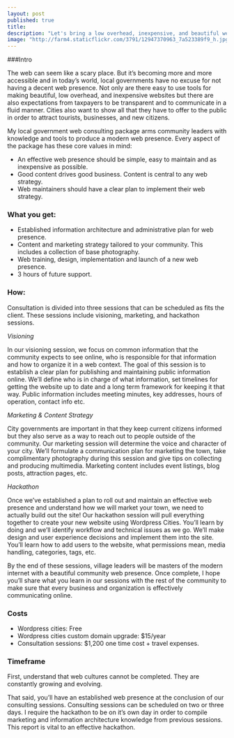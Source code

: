 ```yaml
---
layout: post
published: true
title: 
description: "Let's bring a low overhead, inexpensive, and beautiful web presence to your community."
image: "http://farm4.staticflickr.com/3791/12947370963_7a523389f9_h.jpg"
---
```


###Intro

The web can seem like a scary place. But it’s becoming more and more accessible and in today’s world, local governments have no excuse for not having a decent web presence. Not only are there easy to use tools for making beautiful, low overhead, and inexpensive websites but there are also expectations from taxpayers to be transparent and to communicate in a fluid manner. Cities also want to show all that they have to offer to the public in order to attract tourists, businesses, and new citizens.

My local government web consulting package arms community leaders with knowledge and tools to produce a modern web presence. Every aspect of the package has these core values in mind: 
- An effective web presence should be simple, easy to maintain and as inexpensive as possible.
- Good content drives good business. Content is central to any web strategy.
- Web maintainers should have a clear plan to implement their web strategy.

### What you get:
- Established information architecture and administrative plan for web presence.
- Content and marketing strategy tailored to your community. This includes a collection of base photography.
- Web training, design, implementation and launch of a new web presence.
- 3 hours of future support.

### How:
Consultation is divided into three sessions that can be scheduled as fits the client. These sessions include visioning, marketing, and hackathon sessions.

_Visioning_

In our visioning session, we focus on common information that the community expects to see online, who is responsible for that information and how to organize it in a web context. The goal of this session is to establish a clear plan for publishing and maintaining public information online. We’ll define who is in charge of what information, set timelines for getting the website up to date and a long term framework for keeping it that way. Public information includes meeting minutes, key addresses, hours of operation, contact info etc.

_Marketing & Content Strategy_

City governments are important in that they keep current citizens informed but they also serve as a way to reach out to people outside of the community. Our marketing session will determine the voice and character of your city. We’ll formulate a communication plan for marketing the town, take complimentary photography during this session and give tips on collecting and producing multimedia. Marketing content includes event listings, blog posts, attraction pages, etc.

_Hackathon_

Once we’ve established a plan to roll out and maintain an effective web presence and understand how we will market your town, we need to actually build out the site! Our hackathon session will pull everything together to create your new website using Wordpress Cities. You’ll learn by doing and we’ll identify workflow and technical issues as we go. We’ll make design and user experience decisions and implement them into the site. You’ll learn how to add users to the website, what permissions mean, media handling, categories, tags, etc.

By the end of these sessions, village leaders will be masters of the modern internet with a beautiful community web presence. Once complete, I hope you’ll share what you learn in our sessions with the rest of the community to make sure that every business and organization is effectively communicating online.

### Costs

- Wordpress cities: Free
- Wordpress cities custom domain upgrade: $15/year
- Consultation sessions: $1,200 one time cost + travel expenses.

### Timeframe

First, understand that web cultures cannot be completed. They are constantly growing and evolving. 

That said, you’ll have an established web presence at the conclusion of our consulting sessions. Consulting sessions can be scheduled on two or three days. I require the hackathon to be on it’s own day in order to compile marketing and information architecture knowledge from previous sessions. This report is vital to an effective hackathon.